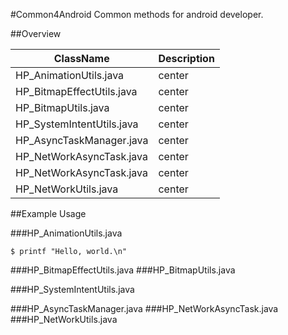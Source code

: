 #Common4Android
  Common methods for android developer.
  
##Overview

ClassName                  | Description  
---------------------------|--------------------------------------
HP_AnimationUtils.java     | center       
HP_BitmapEffectUtils.java  | center       
HP_BitmapUtils.java        | center      
HP_SystemIntentUtils.java  | center      
HP_AsyncTaskManager.java   | center       
HP_NetWorkAsyncTask.java   | center      
HP_NetWorkAsyncTask.java   | center      
HP_NetWorkUtils.java       | center     

##Example Usage

###HP_AnimationUtils.java  

    $ printf "Hello, world.\n"
    
###HP_BitmapEffectUtils.java
###HP_BitmapUtils.java

###HP_SystemIntentUtils.java

###HP_AsyncTaskManager.java
###HP_NetWorkAsyncTask.java
###HP_NetWorkUtils.java